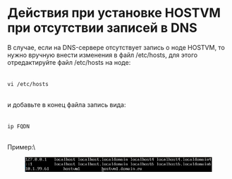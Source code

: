 # Действия при установке HOSTVM при отсутствии записей в DNS

В случае, если на DNS-сервере отсутствует запись о ноде HOSTVM, то нужно вручную внести изменения в файл /etc/hosts, для этого отредактируйте файл /etc/hosts на ноде:

\
`vi /etc/hosts`

\
и добавьте в конец файла запись вида:

\
`ip FQDN`

\
Пример:\


<figure><img src="../../.gitbook/assets/image (53).png" alt=""><figcaption></figcaption></figure>

